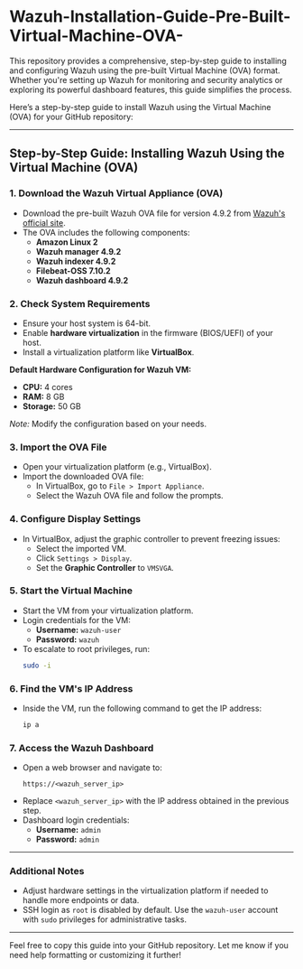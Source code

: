 # Wazuh-Installation-Guide-Pre-Built-Virtual-Machine-OVA-
This repository provides a comprehensive, step-by-step guide to installing and configuring Wazuh using the pre-built Virtual Machine (OVA) format. Whether you're setting up Wazuh for monitoring and security analytics or exploring its powerful dashboard features, this guide simplifies the process.


Here’s a step-by-step guide to install Wazuh using the Virtual Machine (OVA) for your GitHub repository:

---

## Step-by-Step Guide: Installing Wazuh Using the Virtual Machine (OVA)

### 1. **Download the Wazuh Virtual Appliance (OVA)**
   - Download the pre-built Wazuh OVA file for version 4.9.2 from [Wazuh's official site](https://wazuh.com/download/).
   - The OVA includes the following components:
     - **Amazon Linux 2**
     - **Wazuh manager 4.9.2**
     - **Wazuh indexer 4.9.2**
     - **Filebeat-OSS 7.10.2**
     - **Wazuh dashboard 4.9.2**

### 2. **Check System Requirements**
   - Ensure your host system is 64-bit.
   - Enable **hardware virtualization** in the firmware (BIOS/UEFI) of your host.
   - Install a virtualization platform like **VirtualBox**.

   **Default Hardware Configuration for Wazuh VM:**
   - **CPU:** 4 cores
   - **RAM:** 8 GB
   - **Storage:** 50 GB

   *Note:* Modify the configuration based on your needs.

### 3. **Import the OVA File**
   - Open your virtualization platform (e.g., VirtualBox).
   - Import the downloaded OVA file:
     - In VirtualBox, go to `File > Import Appliance`.
     - Select the Wazuh OVA file and follow the prompts.

### 4. **Configure Display Settings**
   - In VirtualBox, adjust the graphic controller to prevent freezing issues:
     - Select the imported VM.
     - Click `Settings > Display`.
     - Set the **Graphic Controller** to `VMSVGA`.

### 5. **Start the Virtual Machine**
   - Start the VM from your virtualization platform.
   - Login credentials for the VM:
     - **Username:** `wazuh-user`
     - **Password:** `wazuh`
   - To escalate to root privileges, run:
     ```bash
     sudo -i
     ```

### 6. **Find the VM's IP Address**
   - Inside the VM, run the following command to get the IP address:
     ```bash
     ip a
     ```

### 7. **Access the Wazuh Dashboard**
   - Open a web browser and navigate to:
     ```text
     https://<wazuh_server_ip>
     ```
   - Replace `<wazuh_server_ip>` with the IP address obtained in the previous step.
   - Dashboard login credentials:
     - **Username:** `admin`
     - **Password:** `admin`

---

### Additional Notes
- Adjust hardware settings in the virtualization platform if needed to handle more endpoints or data.
- SSH login as `root` is disabled by default. Use the `wazuh-user` account with `sudo` privileges for administrative tasks.

---

Feel free to copy this guide into your GitHub repository. Let me know if you need help formatting or customizing it further!
